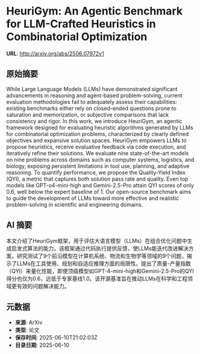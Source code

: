 # HeuriGym: An Agentic Benchmark for LLM-Crafted Heuristics in Combinatorial Optimization

**URL**: http://arxiv.org/abs/2506.07972v1

## 原始摘要

While Large Language Models (LLMs) have demonstrated significant advancements
in reasoning and agent-based problem-solving, current evaluation methodologies
fail to adequately assess their capabilities: existing benchmarks either rely
on closed-ended questions prone to saturation and memorization, or subjective
comparisons that lack consistency and rigor. In this work, we introduce
HeuriGym, an agentic framework designed for evaluating heuristic algorithms
generated by LLMs for combinatorial optimization problems, characterized by
clearly defined objectives and expansive solution spaces. HeuriGym empowers
LLMs to propose heuristics, receive evaluative feedback via code execution, and
iteratively refine their solutions. We evaluate nine state-of-the-art models on
nine problems across domains such as computer systems, logistics, and biology,
exposing persistent limitations in tool use, planning, and adaptive reasoning.
To quantify performance, we propose the Quality-Yield Index (QYI), a metric
that captures both solution pass rate and quality. Even top models like
GPT-o4-mini-high and Gemini-2.5-Pro attain QYI scores of only 0.6, well below
the expert baseline of 1. Our open-source benchmark aims to guide the
development of LLMs toward more effective and realistic problem-solving in
scientific and engineering domains.


## AI 摘要

本文介绍了HeuriGym框架，用于评估大语言模型（LLMs）在组合优化问题中生成启发式算法的能力。该框架通过代码执行提供反馈，使LLMs能迭代改进解决方案。研究测试了9个前沿模型在计算机系统、物流和生物学等领域的9个问题，揭示了LLMs在工具使用、规划和自适应推理方面的局限性。提出了质量-产量指数（QYI）来量化性能，即使顶级模型如GPT-4-mini-high和Gemini-2.5-Pro的QYI得分也仅为0.6，远低于专家基线1.0。该开源基准旨在推动LLMs在科学和工程领域更有效的问题解决能力。

## 元数据

- **来源**: ArXiv
- **类型**: 论文
- **保存时间**: 2025-06-10T21:02:03Z
- **目录日期**: 2025-06-10
